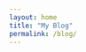 ```yaml
---
layout: home
title: "My Blog"
permalink: /blog/
---
```


<!-- This page will auto-list all blog posts using Minimal Mistakes -->
